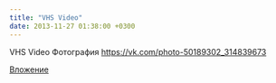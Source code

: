 ```yaml
---
title: "VHS Video"
date: 2013-11-27 01:38:00 +0300
---
```


VHS Video
Фотография
https://vk.com/photo-50189302_314839673

[Вложение](https://vk.com/photo-50189302_314839673)
